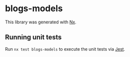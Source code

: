 # blogs-models

This library was generated with [Nx](https://nx.dev).

## Running unit tests

Run `nx test blogs-models` to execute the unit tests via [Jest](https://jestjs.io).
